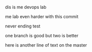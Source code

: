 dis is me devops lab

me lab even harder with this commit

never ending test

one branch is good but two is better

here is another line of text on the master